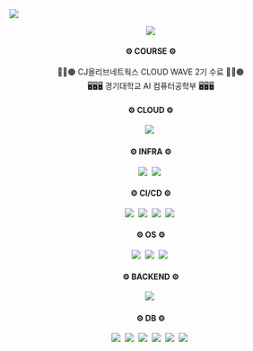 <img src="https://capsule-render.vercel.app/api?type=transparent&color=timeGradient&height=100&section=header&text=ParkJeongHoon&fontSize=20" />

<p align="center">
  <img src="https://github-readme-stats.vercel.app/api/top-langs/?username=omqxze"/>
</p>

<h4 align="center">⚙️ COURSE ⚙️</h3>
<p align="center">
  <a>🔴🔵🟠 CJ올리브네트웍스 CLOUD WAVE 2기 수료 🔴🔵🟠</a><br>
  <a>🖥️🖥️🖥️ 경기대학교 AI 컴퓨터공학부 🖥️🖥️🖥️</a>
</p>

<h4 align="center">⚙️ CLOUD ⚙️</h3>
<p align="center">
  <img src="https://img.shields.io/badge/AWS-%23FF9900.svg?style=for-the-badge&logo=amazon-aws&logoColor=white"/>&nbsp
</p>

<h4 align="center">⚙️ INFRA ⚙️</h3>
<p align="center">
  <img src="https://img.shields.io/badge/terraform-%235835CC.svg?style=for-the-badge&logo=terraform&logoColor=white"/>&nbsp
  <img src="https://img.shields.io/badge/ansible-EE0000.svg?style=for-the-badge&logo=ansible&logoColor=white"/>&nbsp
</p>

<h4 align="center">⚙️ CI/CD ⚙️</h3>
<p align="center">
  <img src="https://img.shields.io/badge/jenkins-%232C5263.svg?style=for-the-badge&logo=jenkins&logoColor=white"/>&nbsp
  <img src="https://img.shields.io/badge/GitHub_Actions-2088FF?style=for-the-badge&logo=github-actions&logoColor=white"/>&nbsp
  <img src="https://img.shields.io/badge/circleci-343434?style=for-the-badge&logo=circleci&logoColor=white"/>&nbsp
  <img src="https://img.shields.io/badge/argo-EF7B4D?style=for-the-badge&logo=argo&logoColor=white"/>&nbsp
</p>

<h4 align="center">⚙️ OS ⚙️</h3>
<p align="center">
  <img src="https://img.shields.io/badge/Linux-FCC624?style=for-the-badge&logo=linux&logoColor=black"/>&nbsp
  <img src="https://img.shields.io/badge/Ubuntu-E95420?style=for-the-badge&logo=ubuntu&logoColor=white"/>&nbsp
  <img src="https://img.shields.io/badge/WSL-0a97f5?style=for-the-badge&logo=linux&logoColor=white"/>&nbsp
</p>

<h4 align="center">⚙️ BACKEND ⚙️</h3>
<p align="center">
  <img src="https://img.shields.io/badge/Java-ED8B00?style=for-the-badge&logo=openjdk&logoColor=white"/>&nbsp
</p>

<h4 align="center">⚙️ DB ⚙️</h3>
<p align="center">
  <img src="https://img.shields.io/badge/MySQL-00000F?style=for-the-badge&logo=mysql&logoColor=white"/>&nbsp
  <img src="https://img.shields.io/badge/MariaDB-003545?style=for-the-badge&logo=mariadb&logoColor=white"/>&nbsp
  <img src="https://img.shields.io/badge/AWS-RDS-527FFF?style=for-the-badge&logo=amazon-rds&logoColor=white"/>&nbsp
  <img src="https://img.shields.io/badge/AWS-elasticache-C925D1?style=for-the-badge&logo=amazon-elasticache&logoColor=white"/>&nbsp
  <img src="https://img.shields.io/badge/AWS-DYNAMODB-4053D6?style=for-the-badge&logo=amazon-dynamodb&logoColor=white"/>&nbsp
  <img src="https://img.shields.io/badge/Oracle-F80000?style=for-the-badge&logo=oracle&logoColor=white"/>&nbsp
</p>
